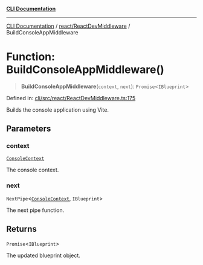 [**CLI Documentation**](../../../README.md)

***

[CLI Documentation](../../../README.md) / [react/ReactDevMiddleware](../README.md) / BuildConsoleAppMiddleware

# Function: BuildConsoleAppMiddleware()

> **BuildConsoleAppMiddleware**(`context`, `next`): `Promise`\<`IBlueprint`\>

Defined in: [cli/src/react/ReactDevMiddleware.ts:175](https://github.com/stonemjs/cli/blob/df49bf1f270a78a61946870e36ae0b10d02482b3/src/react/ReactDevMiddleware.ts#L175)

Builds the console application using Vite.

## Parameters

### context

[`ConsoleContext`](../../../declarations/interfaces/ConsoleContext.md)

The console context.

### next

`NextPipe`\<[`ConsoleContext`](../../../declarations/interfaces/ConsoleContext.md), `IBlueprint`\>

The next pipe function.

## Returns

`Promise`\<`IBlueprint`\>

The updated blueprint object.
